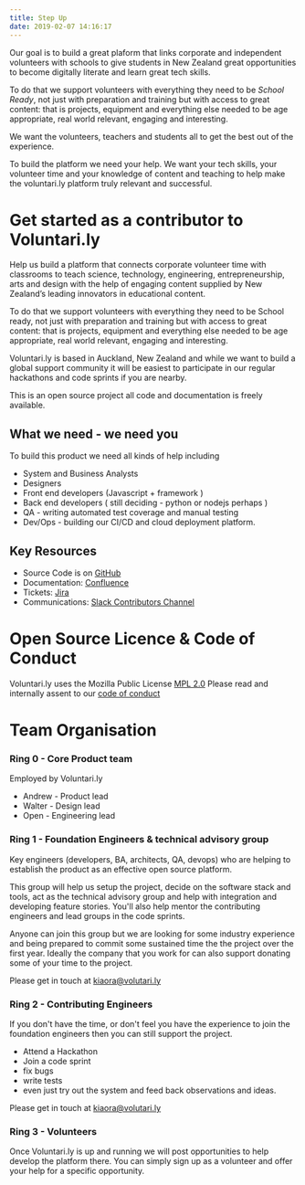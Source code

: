 ```yaml
---
title: Step Up
date: 2019-02-07 14:16:17
---
```

 Our goal is to build a great plaform that links corporate and independent volunteers with schools to give students in New Zealand great opportunities to become digitally literate and learn great tech skills.

To do that we support volunteers with everything they need to be *School Ready*, not just with preparation and training but with access to great content: that is projects, equipment and everything else needed to be age appropriate, real world relevant, engaging and interesting.

We want the volunteers, teachers and students all to get the best out of the experience.

To build the platform we need your help. We want your tech skills, your volunteer time and your knowledge of content and teaching to help make the voluntari.ly platform truly relevant and successful.


# Get started as a contributor to Voluntari.ly

Help us build a platform that connects corporate volunteer time with classrooms to teach science, technology, engineering, entrepreneurship, arts and design with the help of engaging content supplied by New Zealand’s leading innovators in educational content.

To do that we support volunteers with everything they need to be School ready, not just with preparation and training but with access to great content: that is projects, equipment and everything else needed to be age appropriate, real world relevant, engaging and interesting.

Voluntari.ly is based in Auckland, New Zealand and while we want to build a global support community it will be easiest to participate in our regular hackathons and code sprints if you are nearby.

This is an open source project all code and documentation is freely available.

## What we need - we need you
To build this product we need all kinds of help including
* System and Business Analysts
* Designers
* Front end developers (Javascript + framework )
* Back end developers ( still deciding - python or nodejs perhaps )
* QA - writing automated test coverage and manual testing
* Dev/Ops - building our CI/CD and cloud deployment platform.

## Key Resources
* Source Code is on [GitHub](https://github.com/voluntarily)
* Documentation: [Confluence](https://voluntarily.atlassian.net/wiki)
* Tickets: [Jira](https://voluntarily.atlassian.net)
* Communications: [Slack Contributors Channel](https://omgtechrangers.slack.com/messages/CG4MTD5EV/)

# Open Source Licence & Code of Conduct
Voluntari.ly uses the Mozilla Public License [MPL 2.0](https://www.mozilla.org/en-US/MPL/2.0/)
Please read and internally assent to our [code of conduct](../code-of-conduct/index.html)

# Team Organisation
### Ring 0 - Core Product team

Employed by Voluntari.ly
* Andrew - Product lead
* Walter - Design lead
* Open - Engineering lead

### Ring 1 - Foundation Engineers & technical advisory group

Key engineers (developers, BA, architects, QA, devops) who are helping to establish the product as an effective open source platform.

This group will help us setup the project, decide on the software stack and tools, act as the technical advisory group and help with integration and developing feature stories.  You'll also help mentor the contributing engineers and lead groups in the code sprints.

Anyone can join this group but we are looking for some industry experience and being prepared to commit some sustained time the the project over the first year. Ideally the company that you work for can also support donating some of your time to the project.

Please get in touch at
<a href="mailto:kiaora@volutari.ly">kiaora@volutari.ly</a>


### Ring 2 - Contributing Engineers
If you don't have the time, or don't feel you have the experience to join the foundation engineers then you can still support the project.
* Attend a Hackathon
* Join a code sprint
* fix bugs
* write tests
* even just try out the system and feed back observations and ideas.

Please get in touch at
<a href="mailto:kiaora@volutari.ly">kiaora@volutari.ly</a>

### Ring 3 - Volunteers
Once Voluntari.ly is up and running we will post opportunities to help develop the platform there. You can simply sign up as a volunteer and offer your help for a specific opportunity.
